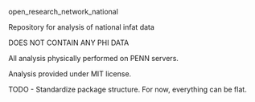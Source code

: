 open_research_network_national


Repository for analysis of national infat data

DOES NOT CONTAIN ANY PHI DATA

All analysis physically performed on PENN servers.

Analysis provided under MIT license.

TODO  - Standardize package structure. For now, everything can be flat. 